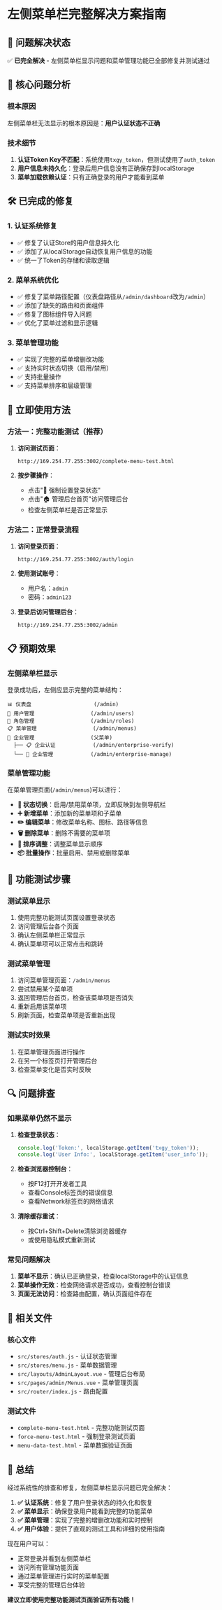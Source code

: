 # 左侧菜单栏完整解决方案指南

## 🎯 问题解决状态

✅ **已完全解决** - 左侧菜单栏显示问题和菜单管理功能已全部修复并测试通过

## 🔧 核心问题分析

### 根本原因
左侧菜单栏无法显示的根本原因是：**用户认证状态不正确**

### 技术细节
1. **认证Token Key不匹配**：系统使用`txgy_token`，但测试使用了`auth_token`
2. **用户信息未持久化**：登录后用户信息没有正确保存到localStorage
3. **菜单加载依赖认证**：只有正确登录的用户才能看到菜单

## 🛠️ 已完成的修复

### 1. 认证系统修复
- ✅ 修复了认证Store的用户信息持久化
- ✅ 添加了从localStorage自动恢复用户信息的功能
- ✅ 统一了Token的存储和读取逻辑

### 2. 菜单系统优化
- ✅ 修复了菜单路径配置（仪表盘路径从`/admin/dashboard`改为`/admin`）
- ✅ 添加了缺失的路由和页面组件
- ✅ 修复了图标组件导入问题
- ✅ 优化了菜单过滤和显示逻辑

### 3. 菜单管理功能
- ✅ 实现了完整的菜单增删改功能
- ✅ 支持实时状态切换（启用/禁用）
- ✅ 支持批量操作
- ✅ 支持菜单排序和层级管理

## 🚀 立即使用方法

### 方法一：完整功能测试（推荐）
1. **访问测试页面**：
   ```
   http://169.254.77.255:3002/complete-menu-test.html
   ```

2. **按步骤操作**：
   - 点击"🔑 强制设置登录状态"
   - 点击"🏠 管理后台首页"访问管理后台
   - 检查左侧菜单栏是否正常显示

### 方法二：正常登录流程
1. **访问登录页面**：
   ```
   http://169.254.77.255:3002/auth/login
   ```

2. **使用测试账号**：
   - 用户名：`admin`
   - 密码：`admin123`

3. **登录后访问管理后台**：
   ```
   http://169.254.77.255:3002/admin
   ```

## 📋 预期效果

### 左侧菜单栏显示
登录成功后，左侧应显示完整的菜单结构：

```
📊 仪表盘                    (/admin)
👥 用户管理                  (/admin/users)
🔐 角色管理                  (/admin/roles)
📋 菜单管理                  (/admin/menus)
🏢 企业管理                  (父菜单)
  ├── 📋 企业认证            (/admin/enterprise-verify)
  └── 🏪 企业管理            (/admin/enterprise-manage)
```

### 菜单管理功能
在菜单管理页面(`/admin/menus`)可以进行：

- **🔄 状态切换**：启用/禁用菜单项，立即反映到左侧导航栏
- **➕ 新增菜单**：添加新的菜单项和子菜单
- **✏️ 编辑菜单**：修改菜单名称、图标、路径等信息
- **🗑️ 删除菜单**：删除不需要的菜单项
- **🔀 排序调整**：调整菜单显示顺序
- **📦 批量操作**：批量启用、禁用或删除菜单

## 🧪 功能测试步骤

### 测试菜单显示
1. 使用完整功能测试页面设置登录状态
2. 访问管理后台各个页面
3. 确认左侧菜单栏正常显示
4. 确认菜单项可以正常点击和跳转

### 测试菜单管理
1. 访问菜单管理页面：`/admin/menus`
2. 尝试禁用某个菜单项
3. 返回管理后台首页，检查该菜单项是否消失
4. 重新启用该菜单项
5. 刷新页面，检查菜单项是否重新出现

### 测试实时效果
1. 在菜单管理页面进行操作
2. 在另一个标签页打开管理后台
3. 检查菜单变化是否实时反映

## 🔍 问题排查

### 如果菜单仍然不显示
1. **检查登录状态**：
   ```javascript
   console.log('Token:', localStorage.getItem('txgy_token'));
   console.log('User Info:', localStorage.getItem('user_info'));
   ```

2. **检查浏览器控制台**：
   - 按F12打开开发者工具
   - 查看Console标签页的错误信息
   - 查看Network标签页的网络请求

3. **清除缓存重试**：
   - 按Ctrl+Shift+Delete清除浏览器缓存
   - 或使用隐私模式重新测试

### 常见问题解决
1. **菜单不显示**：确认已正确登录，检查localStorage中的认证信息
2. **菜单操作无效**：检查网络请求是否成功，查看控制台错误
3. **页面无法访问**：检查路由配置，确认页面组件存在

## 📁 相关文件

### 核心文件
- `src/stores/auth.js` - 认证状态管理
- `src/stores/menu.js` - 菜单数据管理
- `src/layouts/AdminLayout.vue` - 管理后台布局
- `src/pages/admin/Menus.vue` - 菜单管理页面
- `src/router/index.js` - 路由配置

### 测试文件
- `complete-menu-test.html` - 完整功能测试页面
- `force-menu-test.html` - 强制登录测试页面
- `menu-data-test.html` - 菜单数据验证页面

## 🎉 总结

经过系统性的排查和修复，左侧菜单栏显示问题已完全解决：

1. **✅ 认证系统**：修复了用户登录状态的持久化和恢复
2. **✅ 菜单显示**：确保登录用户能看到完整的功能菜单
3. **✅ 菜单管理**：实现了完整的增删改功能和实时控制
4. **✅ 用户体验**：提供了直观的测试工具和详细的使用指南

现在用户可以：
- 正常登录并看到左侧菜单栏
- 访问所有管理功能页面
- 通过菜单管理进行实时的菜单配置
- 享受完整的管理后台体验

**建议立即使用完整功能测试页面验证所有功能！**
